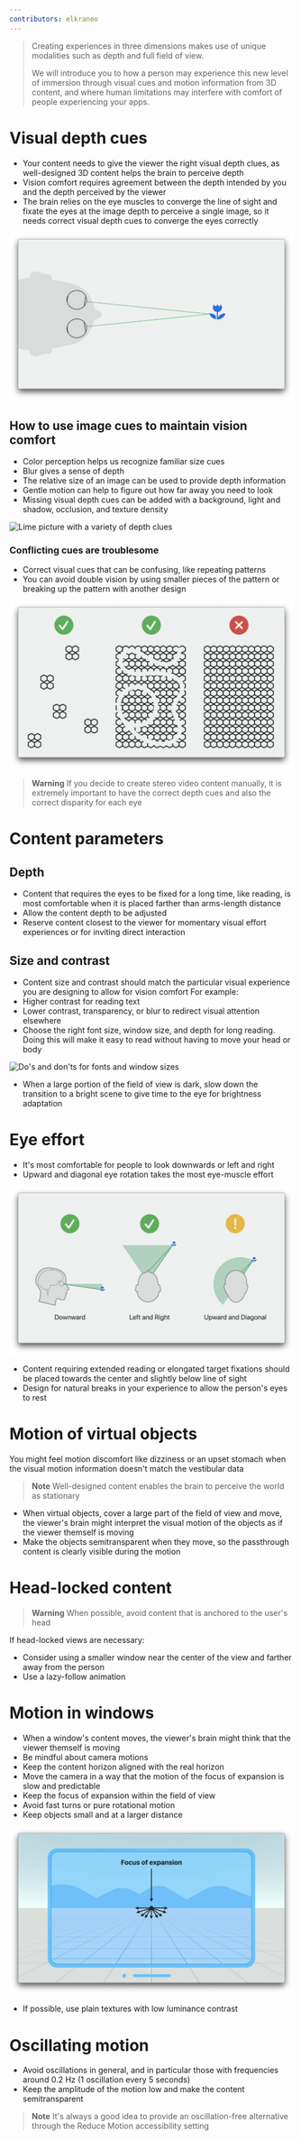 ```yaml
--- 
contributors: elkraneo
--- 
```


> Creating experiences in three dimensions makes use of unique modalities such as depth and full field of view.
> 
> We will introduce you to how a person may experience this new level of immersion through visual cues and motion information from 3D content, and where human limitations may interfere with comfort of people experiencing your apps.  

# Visual depth cues   
- Your content needs to give the viewer the right visual depth clues, as well-designed 3D content helps the brain to perceive depth   
- Vision comfort requires agreement between the depth intended by you and the depth perceived by the viewer   
- The brain relies on the eye muscles to converge the line of sight and fixate the eyes at the image depth to perceive a single image, so it needs correct visual depth cues to converge the eyes correctly

![Diagram illustrating the convergence of the eyes on an image][Eyes_Converge]

[Eyes_Converge]: ../../../images/notes/wwdc23/10078/Eyes_Converge.png

## How to use image cues to maintain vision comfort   
- Color perception helps us recognize familiar size cues   
- Blur gives a sense of depth   
- The relative size of an image can be used to provide depth information   
- Gentle motion can help to figure out how far away you need to look   
- Missing visual depth cues can be added with a background, light and shadow, occlusion, and texture density

![Lime picture with a variety of depth clues][Depth_Cues]

[Depth_Cues]: ../../../images/notes/wwdc23/10078/Depth_Cues.png

### Conflicting cues are troublesome   
- Correct visual cues that can be confusing, like repeating patterns   
- You can avoid double vision by using smaller pieces of the pattern or breaking up the pattern with another design   

![Suggestions for patterns display][Patterns]

[Patterns]: ../../../images/notes/wwdc23/10078/Patterns.png

> **Warning**
> If you decide to create stereo video content manually, it is extremely important to have the correct depth cues and also the correct disparity for each eye   

# Content parameters   
## Depth   
- Content that requires the eyes to be fixed for a long time, like reading, is most comfortable when it is placed farther than arms-length distance   
- Allow the content depth to be adjusted   
- Reserve content closest to the viewer for momentary visual effort experiences or for inviting direct interaction   

## Size and contrast   
- Content size and contrast should match the particular visual experience you are designing to allow for vision comfort For example:   
- Higher contrast for reading text   
- Lower contrast, transparency, or blur to redirect visual attention elsewhere   
- Choose the right font size, window size, and depth for long reading. Doing this will make it easy to read without having to move your head or body   

![Do's and don'ts for fonts and window sizes][Font_Window_Size]

[Font_Window_Size]: ../../../images/notes/wwdc23/10078/Font_Window_Size.png
  
- When a large portion of the field of view is dark, slow down the transition to a bright scene to give time to the eye for brightness adaptation   

# Eye effort   
- It's most comfortable for people to look downwards or left and right   
- Upward and diagonal eye rotation takes the most eye-muscle effort   

![Comfort versus effort in eye direction][Eye_Effort]

[Eye_Effort]: ../../../images/notes/wwdc23/10078/Eye_Effort.png
 
- Content requiring extended reading or elongated target fixations should be placed towards the center and slightly below line of sight   
- Design for natural breaks in your experience to allow the person's eyes to rest   

# Motion of virtual objects   
You might feel motion discomfort like dizziness or an upset stomach when the visual motion information doesn't match the vestibular data   

> **Note**
> Well-designed content enables the brain to perceive the world as stationary

- When virtual objects, cover a large part of the field of view and move, the viewer's brain might interpret the visual motion of the objects as if the viewer themself is moving   
- Make the objects semitransparent when they move, so the passthrough content is clearly visible during the motion   

# Head-locked content
> **Warning**
> When possible, avoid content that is anchored to the user's head

If head-locked views are necessary:   
- Consider using a smaller window near the center of the view and farther away from the person   
- Use a lazy-follow animation   

# Motion in windows   
- When a window's content moves, the viewer's brain might think that the viewer themself is moving   
- Be mindful about camera motions   
- Keep the content horizon aligned with the real horizon   
- Move the camera in a way that the motion of the focus of expansion is slow and predictable   
- Keep the focus of expansion within the field of view   
- Avoid fast turns or pure rotational motion   
- Keep objects small and at a larger distance   

![The focus of expansion is the point where all the pixels appear to be coming from][Focus_Expansion]

[Focus_Expansion]: ../../../images/notes/wwdc23/10078/Focus_Expansion.png
 
- If possible, use plain textures with low luminance contrast   

# Oscillating motion   
- Avoid oscillations in general, and in particular those with frequencies around 0.2 Hz (1 oscillation every 5 seconds)   
- Keep the amplitude of the motion low and make the content semitransparent   

> **Note**
> It's always a good idea to provide an oscillation-free alternative through the Reduce Motion accessibility setting   

